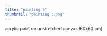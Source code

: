 ```yaml
---
title: "painting 5"
thumbnail: "painting 5.png"
---
```

acrylic paint on unstretched canvas (60x60 cm)
